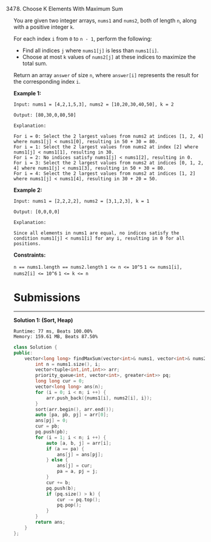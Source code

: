 3478. Choose K Elements With Maximum Sum

You are given two integer arrays, `nums1` and `nums2`, both of length `n`, along with a positive integer `k`.

For each index `i` from `0` to `n - 1`, perform the following:

* Find all indices `j` where `nums1[j]` is less than `nums1[i]`.
* Choose at most `k` values of `nums2[j]` at these indices to maximize the total sum.

Return an array `answer` of size `n`, where `answer[i]` represents the result for the corresponding index `i`.

 

**Example 1:**
```
Input: nums1 = [4,2,1,5,3], nums2 = [10,20,30,40,50], k = 2

Output: [80,30,0,80,50]

Explanation:

For i = 0: Select the 2 largest values from nums2 at indices [1, 2, 4] where nums1[j] < nums1[0], resulting in 50 + 30 = 80.
For i = 1: Select the 2 largest values from nums2 at index [2] where nums1[j] < nums1[1], resulting in 30.
For i = 2: No indices satisfy nums1[j] < nums1[2], resulting in 0.
For i = 3: Select the 2 largest values from nums2 at indices [0, 1, 2, 4] where nums1[j] < nums1[3], resulting in 50 + 30 = 80.
For i = 4: Select the 2 largest values from nums2 at indices [1, 2] where nums1[j] < nums1[4], resulting in 30 + 20 = 50.
```

**Example 2:**
```
Input: nums1 = [2,2,2,2], nums2 = [3,1,2,3], k = 1

Output: [0,0,0,0]

Explanation:

Since all elements in nums1 are equal, no indices satisfy the condition nums1[j] < nums1[i] for any i, resulting in 0 for all positions.
```
 

**Constraints:**

`n == nums1.length == nums2.length`
`1 <= n <= 10^5`
`1 <= nums1[i], nums2[i] <= 10^6`
`1 <= k <= n`

# Submissions
---
**Solution 1: (Sort, Heap)**
```
Runtime: 77 ms, Beats 100.00%
Memory: 159.61 MB, Beats 87.50%
```
```c++
class Solution {
public:
    vector<long long> findMaxSum(vector<int>& nums1, vector<int>& nums2, int k) {
        int n = nums1.size(), i;
        vector<tuple<int,int,int>> arr;
        priority_queue<int, vector<int>, greater<int>> pq;
        long long cur = 0;
        vector<long long> ans(n);
        for (i = 0; i < n; i ++) {
            arr.push_back({nums1[i], nums2[i], i});
        }
        sort(arr.begin(), arr.end());
        auto [pa, pb, pj] = arr[0];
        ans[pj] = 0;
        cur = pb;
        pq.push(pb);
        for (i = 1; i < n; i ++) {
            auto [a, b, j] = arr[i];
            if (a == pa) {
                ans[j] = ans[pj];
            } else {
                ans[j] = cur;
                pa = a, pj = j;
            }
            cur += b;
            pq.push(b);
            if (pq.size() > k) {
                cur -= pq.top();
                pq.pop();
            }
        }
        return ans;
    }
};
```
